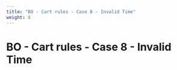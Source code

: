 ```yaml
---
title: "BO - Cart rules - Case 8 - Invalid Time"
weight: 8
---
```


# BO - Cart rules - Case 8 - Invalid Time
